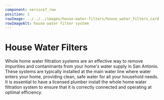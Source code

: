 ```yaml
---
component: service7_row
position: 1
rowImage: ../../../images/house-water-filters/house_water_filters_card.webp
rowImageAlt: house water filter system
---
```

#  House Water Filters

Whole home water filtration systems are an effective way to remove impurities and contaminants from your home's water supply in San Antonio. These systems are typically installed at the main water line where water enters your home, providing clean, safe water for all your household needs. It is essential to have a licensed plumber install the whole home water filtration system to ensure that it is correctly connected and operating at optimal efficiency.


